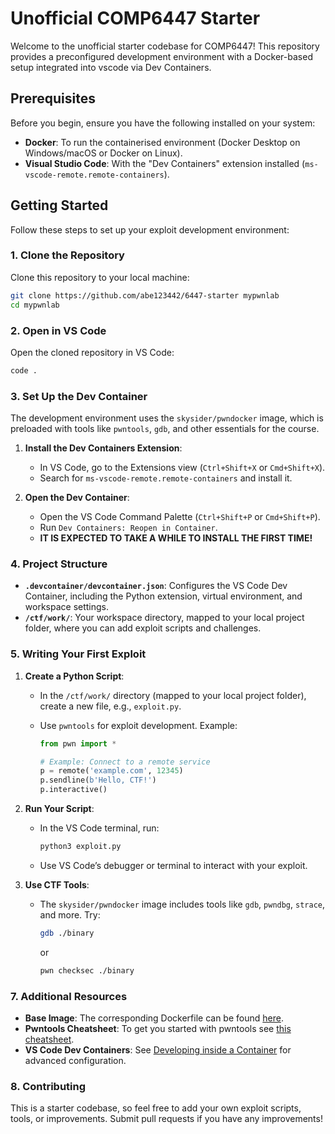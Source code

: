 # Unofficial COMP6447 Starter

Welcome to the unofficial starter codebase for COMP6447! This repository provides a preconfigured development environment with a Docker-based setup integrated into vscode via Dev Containers.

## Prerequisites

Before you begin, ensure you have the following installed on your system:

- **Docker**: To run the containerised environment (Docker Desktop on Windows/macOS or Docker on Linux).
- **Visual Studio Code**: With the "Dev Containers" extension installed (`ms-vscode-remote.remote-containers`).


## Getting Started

Follow these steps to set up your exploit development environment:

### 1. Clone the Repository

Clone this repository to your local machine:

```bash
git clone https://github.com/abe123442/6447-starter mypwnlab
cd mypwnlab
```

### 2. Open in VS Code

Open the cloned repository in VS Code:

```bash
code .
```

### 3. Set Up the Dev Container

The development environment uses the `skysider/pwndocker` image, which is preloaded with tools like `pwntools`, `gdb`, and other essentials for the course.

1. **Install the Dev Containers Extension**:
   - In VS Code, go to the Extensions view (`Ctrl+Shift+X` or `Cmd+Shift+X`).
   - Search for `ms-vscode-remote.remote-containers` and install it.

2. **Open the Dev Container**:
   - Open the VS Code Command Palette (`Ctrl+Shift+P` or `Cmd+Shift+P`).
   - Run `Dev Containers: Reopen in Container`.
   - **IT IS EXPECTED TO TAKE A WHILE TO INSTALL THE FIRST TIME!**

### 4. Project Structure

- **`.devcontainer/devcontainer.json`**: Configures the VS Code Dev Container, including the Python extension, virtual environment, and workspace settings.
- **`/ctf/work/`**: Your workspace directory, mapped to your local project folder, where you can add exploit scripts and challenges.

### 5. Writing Your First Exploit

1. **Create a Python Script**:
   - In the `/ctf/work/` directory (mapped to your local project folder), create a new file, e.g., `exploit.py`.
   - Use `pwntools` for exploit development. Example:

     ```python
     from pwn import *

     # Example: Connect to a remote service
     p = remote('example.com', 12345)
     p.sendline(b'Hello, CTF!')
     p.interactive()
     ```

2. **Run Your Script**:
   - In the VS Code terminal, run:
     ```bash
     python3 exploit.py
     ```
   - Use VS Code’s debugger or terminal to interact with your exploit.

3. **Use CTF Tools**:
   - The `skysider/pwndocker` image includes tools like `gdb`, `pwndbg`, `strace`, and more. Try:
     ```bash
     gdb ./binary
     ```
     or
     ```bash
     pwn checksec ./binary
     ```

### 7. Additional Resources

- **Base Image**: The corresponding Dockerfile can be found [here](https://github.com/skysider/pwndocker/blob/master/Dockerfile).
- **Pwntools Cheatsheet**: To get you started with pwntools see [this cheatsheet](https://gist.github.com/anvbis/64907e4f90974c4bdd930baeb705dedf).
- **VS Code Dev Containers**: See [Developing inside a Container](https://code.visualstudio.com/docs/devcontainers/containers) for advanced configuration.

### 8. Contributing

This is a starter codebase, so feel free to add your own exploit scripts, tools, or improvements. Submit pull requests if you have any improvements!
